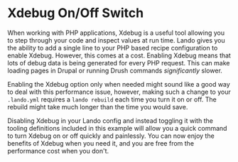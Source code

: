 # Xdebug On/Off Switch

When working with PHP applications, Xdebug is a useful tool allowing you to step
through your code and inspect values at run time. Lando gives you the ability
to add a single line to your PHP based recipe configuration to enable Xdebug.
However, this comes at a cost. Enabling Xdebug means that lots of debug data is
being generated for every PHP request. This can make loading pages in Drupal or
running Drush commands *significantly* slower.

Enabling the Xdebug option only when needed might sound like a good way to deal
with this performance issue, however, making such a change to your `.lando.yml`
requires a `lando rebuild` each time you turn it on or off. The rebuild might
take much longer than the time you would save. 

Disabling Xdebug in your Lando config and instead toggling it with the tooling
definitions included in this example will allow you a quick command to turn
Xdebug on or off quickly and painlessly. You can now enjoy the benefits of
Xdebug when you need it, and you are free from the performance cost when you
don't.
